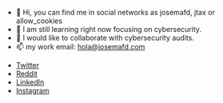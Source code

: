 - 👋 Hi, you can find me in social networks as josemafd, jtax or allow_cookies
- 👀 I am still learning right now focusing on cybersecurity.
- 💞️ I would like to collaborate with cybersecurity audits.
- 📫 my work email: hola@josemafd.com

* [Twitter](https://twitter.com/Allow_Cookies)
* [Reddit](https://www.reddit.com/user/allowcookies)
* [LinkedIn](https://www.linkedin.com/in/josemafd/)
* [Instagram](https://www.instagram.com/josemafd/)
